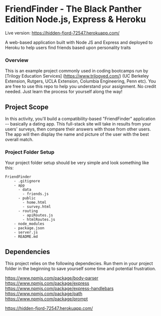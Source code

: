 

# FriendFinder - The Black Panther Edition Node.js, Express & Heroku

Live version: https://hidden-fjord-72547.herokuapp.com/

A web-based application built with Node JS and Express and deployed to Heroku to help users find friends based upon personality traits


### Overview
This is an example project commonly used in coding bootcamps run by [Trilogy Education Services] (https://www.trilogyed.com/) (UC Berkeley Extension, Rutgers, UCLA Extension, Columbia Engineering, Penn etc). You are free to use this repo to help you understand your assignment. No credit needed. Just learn the process for yourself along the way!

## Project Scope

In this activity, you'll build a compatibility-based "FriendFinder" application -- basically a dating app. This full-stack site will take in results from your users' surveys, then compare their answers with those from other users. The app will then display the name and picture of the user with the best overall match. 


### Project Folder Setup

Your project folder setup should be very simple and look something like this:

```
FriendFinder
    - .gitignore
    - app
      - data
        - friends.js
      - public
        - home.html
        - survey.html
      - routing
        - apiRoutes.js
        - htmlRoutes.js
    - node_modules
    - package.json
    - server.js
	- README.md

```
## Dependencies

This project relies on the following dependecies. Run them in your project folder in the beginning to save yourself some time and potential frustration.

https://www.npmjs.com/package/body-parser
https://www.npmjs.com/package/express
https://www.npmjs.com/package/express-handlebars
https://www.npmjs.com/package/path
https://www.npmjs.com/package/prompt


https://hidden-fjord-72547.herokuapp.com/
